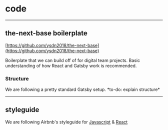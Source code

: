 # code

---

## the-next-base boilerplate

[https://github.com/ysdn2018/the-next-base](https://github.com/ysdn2018/the-next-base)

Boilerplate that we can build off of for digital team projects. Basic understanding of how React and Gatsby work is recommended.

### Structure

We are following a pretty standard Gatsby setup. \*to-do: explain structure\*

---

## styleguide

We are following Airbnb's styleguide for [Javascript](https://github.com/airbnb/javascript) & [React](https://github.com/airbnb/javascript/tree/master/react)

